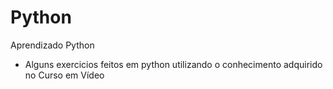 # Python
Aprendizado Python

- Alguns exercicios feitos em python utilizando o conhecimento adquirido no Curso em Vídeo
